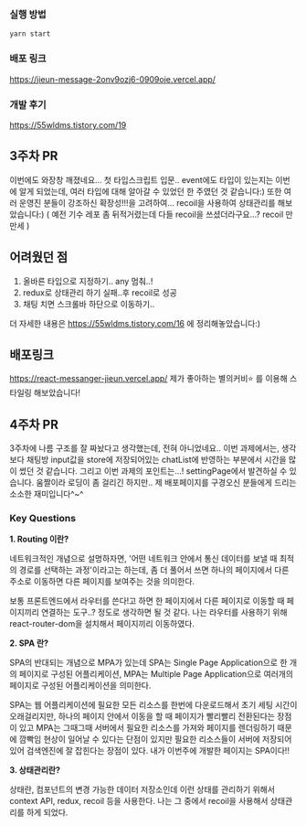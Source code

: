### 실행 방법

`yarn start`

### 배포 링크

https://jieun-message-2onv9ozj6-0909oje.vercel.app/

### 개발 후기

https://55wldms.tistory.com/19

## 3주차 PR

이번에도 와장창 깨졌네요...
첫 타입스크립트 입문.. event에도 타입이 있는지는 이번에 알게 되었는데,
여러 타입에 대해 알아갈 수 있었던 한 주였던 것 같습니다:)
또한 여러 운영진 분들이 강조하신 확장성!!!을 고려하여... recoil을 사용하여 상태관리를 해보았습니다:)
( 예전 기수 레포 좀 뒤적거렸는데 다들 recoil을 쓰셨더라구요...? recoil 만만세 )

## 어려웠던 점

1. 올바른 타입으로 지정하기.. any 멈춰..!
2. redux로 상태관리 하기 실패..후 recoil로 성공
3. 채팅 치면 스크롤바 하단으로 이동하기..

더 자세한 내용은 https://55wldms.tistory.com/16 에 정리해놓았습니다:)

## 배포링크

https://react-messanger-jieun.vercel.app/
제가 좋아하는 별의커비⭐️ 를 이용해 스타일링 해보았습니다!

## 4주차 PR

3주차에 나름 구조를 잘 짜놨다고 생각했는데, 전혀 아니었네요..
이번 과제에서는, 생각보다 채팅방 input값을 store에 저장되어있는 chatList에 반영하는 부분에서 시간을 많이 썼던 것 같습니다.
그리고 이번 과제의 포인트는...! settingPage에서 발견하실 수 있습니다.
움짤이라 로딩이 좀 걸리긴 하지만.. 제 배포페이지를 구경오신 분들에게 드리는 소소한 재미입니다^~^

### Key Questions

**1. Routing 이란?**

네트워크적인 개념으로 설명하자면, '어떤 네트워크 안에서 통신 데이터를 보낼 때 최적의 경로를 선택하는 과정'이라고는 하는데,
좀 더 풀어서 쓰면 하나의 페이지에서 다른 주소로 이동하면 다른 페이지를 보여주는 것을 의미한다.

보통 프론트엔드에서 라우터를 쓴다!고 하면 한 페이지에서 다른 페이지로 이동할 때 페이지끼리 연결하는 도구..? 정도로 생각하면 될 것 같다. 나는 라우터를 사용하기 위해 react-router-dom을 설치해서 페이지끼리 이동하였다.

**2. SPA 란?**

SPA의 반대되는 개념으로 MPA가 있는데 SPA는 Single Page Application으로 한 개의 페이지로 구성된 어플리케이션, MPA는 Multiple Page Application으로 여러개의 페이지로 구성된 어플리케이션을 의미한다.

SPA는 웹 어플리케이션에 필요한 모든 리소스를 한번에 다운로드해서 초기 세팅 시간이 오래걸리지만, 하나의 페이지 안에서 이동을 할 때 페이지가 빨리빨리 전환된다는 장점이 있고 MPA는 그때그때 서버에서 필요한 리소스를 가져와 페이지를 렌더링하기 때문에 깜빡임 현상이 일어날 수 있다는 단점이 있지만 필요한 리소스들이 서버에 저장되어있어 검색엔진에 잘 잡힌다는 장점이 있다. 내가 이번주에 개발한 페이지는 SPA이다!!

**3. 상태관리란?**

상태란, 컴포넌트의 변경 가능한 데이터 저장소인데 이런 상태를 관리하기 위해서 context API, redux, recoil 등을 사용한다. 나는 그 중에서 recoil을 사용해서 상태관리를 하게 되었다.
